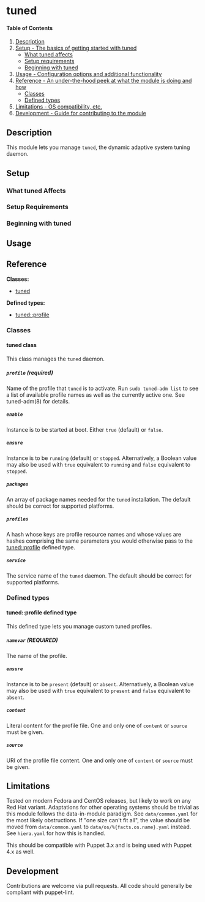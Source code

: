 <!---
Copyright 2018 John Florian <jflorian@doubledog.org>
SPDX-License-Identifier: GPL-3.0-or-later

This file is part of the doubledog-tuned Puppet module.

doubledog-tuned is free software; you can redistribute it and/or modify it
under the terms of the GNU Lesser General Public License as published by the
Free Software Foundation; either version 3.0 of the License, or (at your
option) any later version.
-->
# tuned

#### Table of Contents

1. [Description](#description)
1. [Setup - The basics of getting started with tuned](#setup)
    * [What tuned affects](#what-tuned-affects)
    * [Setup requirements](#setup-requirements)
    * [Beginning with tuned](#beginning-with-tuned)
1. [Usage - Configuration options and additional functionality](#usage)
1. [Reference - An under-the-hood peek at what the module is doing and how](#reference)
    * [Classes](#classes)
    * [Defined types](#defined-types)
1. [Limitations - OS compatibility, etc.](#limitations)
1. [Development - Guide for contributing to the module](#development)

## Description

This module lets you manage `tuned`, the dynamic adaptive system tuning daemon.

## Setup

### What tuned Affects

### Setup Requirements

### Beginning with tuned

## Usage

## Reference

**Classes:**

* [tuned](#tuned-class)

**Defined types:**

* [tuned::profile](#tunedprofile-defined-type)


### Classes

#### tuned class

This class manages the `tuned` daemon.

##### `profile` (required)
Name of the profile that `tuned` is to activate.  Run `sudo tuned-adm list` to see a list of available profile names as well as the currently active one.  See tuned-adm(8) for details.

##### `enable`
Instance is to be started at boot.  Either `true` (default) or `false`.

##### `ensure`
Instance is to be `running` (default) or `stopped`.  Alternatively, a Boolean value may also be used with `true` equivalent to `running` and `false` equivalent to `stopped`.

##### `packages`
An array of package names needed for the `tuned` installation.  The default should be correct for supported platforms.

##### `profiles`
A hash whose keys are profile resource names and whose values are hashes comprising the same parameters you would otherwise pass to the [tuned::profile](#tunedprofile-defined-type) defined type.

##### `service`
The service name of the `tuned` daemon.  The default should be correct for supported platforms.


### Defined types

#### tuned::profile defined type

This defined type lets you manage custom tuned profiles.

##### `namevar` (REQUIRED)
The name of the profile.

##### `ensure`
Instance is to be `present` (default) or `absent`.  Alternatively, a Boolean value may also be used with `true` equivalent to `present` and `false` equivalent to `absent`.

##### `content`
Literal content for the profile file.  One and only one of `content` or `source` must be given.

##### `source`
URI of the profile file content.  One and only one of `content` or `source` must be given.


## Limitations

Tested on modern Fedora and CentOS releases, but likely to work on any Red Hat variant.  Adaptations for other operating systems should be trivial as this module follows the data-in-module paradigm.  See `data/common.yaml` for the most likely obstructions.  If "one size can't fit all", the value should be moved from `data/common.yaml` to `data/os/%{facts.os.name}.yaml` instead.  See `hiera.yaml` for how this is handled.

This should be compatible with Puppet 3.x and is being used with Puppet 4.x as well.

## Development

Contributions are welcome via pull requests.  All code should generally be compliant with puppet-lint.
